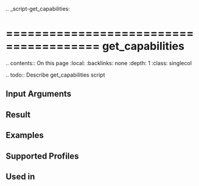 .. _script-get_capabilities:

=======================================
get_capabilities
=======================================

.. contents:: On this page
    :local:
    :backlinks: none
    :depth: 1
    :class: singlecol

.. todo::
    Describe get_capabilities script

Input Arguments
---------------

Result
------

Examples
--------

Supported Profiles
------------------

Used in
-------
